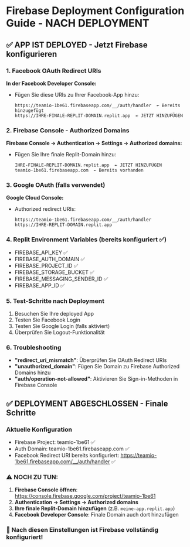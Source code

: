 # Firebase Deployment Configuration Guide - NACH DEPLOYMENT

## ✅ APP IST DEPLOYED - Jetzt Firebase konfigurieren

### 1. Facebook OAuth Redirect URIs
**In der Facebook Developer Console:**
- Fügen Sie diese URIs zu Ihrer Facebook-App hinzu:
  ```
  https://teamio-1be61.firebaseapp.com/__/auth/handler  ← Bereits hinzugefügt
  https://IHRE-FINALE-REPLIT-DOMAIN.replit.app  ← JETZT HINZUFÜGEN
  ```

### 2. Firebase Console - Authorized Domains  
**Firebase Console → Authentication → Settings → Authorized domains:**
- Fügen Sie Ihre finale Replit-Domain hinzu:
  ```
  IHRE-FINALE-REPLIT-DOMAIN.replit.app  ← JETZT HINZUFÜGEN
  teamio-1be61.firebaseapp.com  ← Bereits vorhanden
  ```

### 3. Google OAuth (falls verwendet)
**Google Cloud Console:**
- Authorized redirect URIs:
  ```
  https://teamio-1be61.firebaseapp.com/__/auth/handler
  https://IHRE-REPLIT-DOMAIN.replit.app
  ```

### 4. Replit Environment Variables (bereits konfiguriert ✅)
- FIREBASE_API_KEY ✅
- FIREBASE_AUTH_DOMAIN ✅  
- FIREBASE_PROJECT_ID ✅
- FIREBASE_STORAGE_BUCKET ✅
- FIREBASE_MESSAGING_SENDER_ID ✅
- FIREBASE_APP_ID ✅

### 5. Test-Schritte nach Deployment
1. Besuchen Sie Ihre deployed App
2. Testen Sie Facebook Login
3. Testen Sie Google Login (falls aktiviert)
4. Überprüfen Sie Logout-Funktionalität

### 6. Troubleshooting
- **"redirect_uri_mismatch"**: Überprüfen Sie OAuth Redirect URIs
- **"unauthorized_domain"**: Fügen Sie Domain zu Firebase Authorized Domains hinzu
- **"auth/operation-not-allowed"**: Aktivieren Sie Sign-in-Methoden in Firebase Console

## ✅ DEPLOYMENT ABGESCHLOSSEN - Finale Schritte

### Aktuelle Konfiguration
- Firebase Project: teamio-1be61 ✅
- Auth Domain: teamio-1be61.firebaseapp.com ✅
- Facebook Redirect URI bereits konfiguriert: https://teamio-1be61.firebaseapp.com/__/auth/handler ✅

### ⚠️ NOCH ZU TUN:
1. **Firebase Console öffnen**: https://console.firebase.google.com/project/teamio-1be61
2. **Authentication → Settings → Authorized domains**
3. **Ihre finale Replit-Domain hinzufügen** (z.B. `meine-app.replit.app`)
4. **Facebook Developer Console**: Finale Domain auch dort hinzufügen

### 🎯 Nach diesen Einstellungen ist Firebase vollständig konfiguriert!